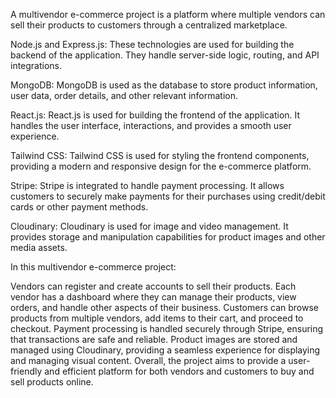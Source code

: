 <!-- @format -->

A multivendor e-commerce project is a platform where multiple vendors can sell their products to customers through a centralized marketplace.

Node.js and Express.js: These technologies are used for building the backend of the application. They handle server-side logic, routing, and API integrations.

MongoDB: MongoDB is used as the database to store product information, user data, order details, and other relevant information.

React.js: React.js is used for building the frontend of the application. It handles the user interface, interactions, and provides a smooth user experience.

Tailwind CSS: Tailwind CSS is used for styling the frontend components, providing a modern and responsive design for the e-commerce platform.

Stripe: Stripe is integrated to handle payment processing. It allows customers to securely make payments for their purchases using credit/debit cards or other payment methods.

Cloudinary: Cloudinary is used for image and video management. It provides storage and manipulation capabilities for product images and other media assets.

In this multivendor e-commerce project:

Vendors can register and create accounts to sell their products.
Each vendor has a dashboard where they can manage their products, view orders, and handle other aspects of their business.
Customers can browse products from multiple vendors, add items to their cart, and proceed to checkout.
Payment processing is handled securely through Stripe, ensuring that transactions are safe and reliable.
Product images are stored and managed using Cloudinary, providing a seamless experience for displaying and managing visual content.
Overall, the project aims to provide a user-friendly and efficient platform for both vendors and customers to buy and sell products online.
